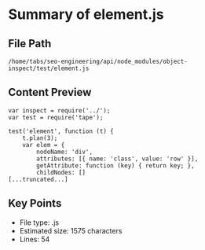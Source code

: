 # Summary of element.js
  
## File Path
`/home/tabs/seo-engineering/api/node_modules/object-inspect/test/element.js`

## Content Preview
```
var inspect = require('../');
var test = require('tape');

test('element', function (t) {
    t.plan(3);
    var elem = {
        nodeName: 'div',
        attributes: [{ name: 'class', value: 'row' }],
        getAttribute: function (key) { return key; },
        childNodes: []
[...truncated...]
```

## Key Points
- File type: .js
- Estimated size: 1575 characters
- Lines: 54
